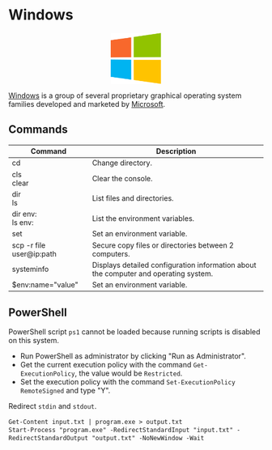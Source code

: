 # Windows

<p align="center"><img align="center" width="20%" height="20%" src="assets/windows.svg"></p>

[Windows](https://www.microsoft.com/windows/) is a group of several proprietary graphical operating system families developed and marketed by [Microsoft](https://www.microsoft.com/).

## Commands

| Command                  | Description                                                                          |
|--------------------------|--------------------------------------------------------------------------------------|
| cd                       | Change directory.                                                                    |
| cls<br>clear             | Clear the console.                                                                   |
| dir<br>ls                | List files and directories.                                                          |
| dir env:<br>ls env:      | List the environment variables.                                                      |
| set                      | Set an environment variable.                                                         |
| scp -r file user@ip:path | Secure copy files or directories between 2 computers.                                |
| systeminfo               | Displays detailed configuration information about the computer and operating system. |
| $env:name="value"        | Set an environment variable.                                                         |

## PowerShell

PowerShell script `ps1` cannot be loaded because running scripts is disabled on this system.
* Run PowerShell as administrator by clicking "Run as Administrator".
* Get the current execution policy with the command `Get-ExecutionPolicy`, the value would be `Restricted`.
* Set the execution policy with the command `Set-ExecutionPolicy RemoteSigned` and type "Y".

Redirect `stdin` and `stdout`.
```
Get-Content input.txt | program.exe > output.txt
Start-Process "program.exe" -RedirectStandardInput "input.txt" -RedirectStandardOutput "output.txt" -NoNewWindow -Wait
```
